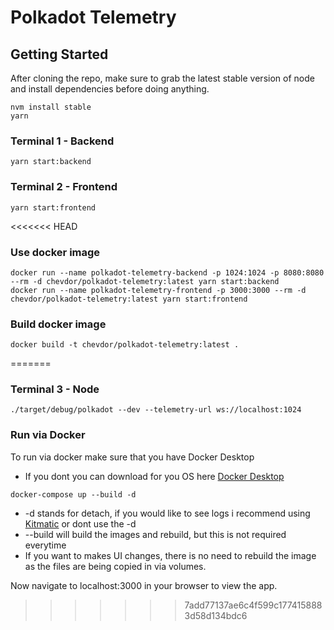 # Polkadot Telemetry

## Getting Started
After cloning the repo, make sure to grab the latest stable version of node and install dependencies before doing anything.

```
nvm install stable
yarn
```

### Terminal 1 - Backend
```
yarn start:backend
```
### Terminal 2 - Frontend
```
yarn start:frontend
```

<<<<<<< HEAD
### Use docker image

```
docker run --name polkadot-telemetry-backend -p 1024:1024 -p 8080:8080 --rm -d chevdor/polkadot-telemetry:latest yarn start:backend
docker run --name polkadot-telemetry-frontend -p 3000:3000 --rm -d chevdor/polkadot-telemetry:latest yarn start:frontend

```

### Build docker image

```
docker build -t chevdor/polkadot-telemetry:latest .
```
=======
### Terminal 3 - Node
```
./target/debug/polkadot --dev --telemetry-url ws://localhost:1024
```

### Run via Docker
To run via docker make sure that you have Docker Desktop
  - If you dont you can download for you OS here [Docker Desktop](https://www.docker.com/products/docker-desktop)
```
docker-compose up --build -d
```
 - -d stands for detach, if you would like to see logs i recommend using [Kitmatic](https://kitematic.com/) or dont use the -d
 - --build will build the images and rebuild, but this is not required everytime
  - If you want to makes UI changes, there is no need to rebuild the image as the files are being copied in via volumes.
  
Now navigate to localhost:3000 in your browser to view the app.
>>>>>>> 7add77137ae6c4f599c1774158883d58d134bdc6
